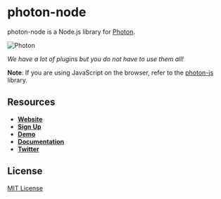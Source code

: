 # photon-node

photon-node is a Node.js library for [Photon](https://photon.sh).

![Photon](https://raw.githubusercontent.com/photonsh/photon-node/master/demo.png)

*We have a lot of plugins but you do not have to use them all!*

**Note**: If you are using JavaScript on the browser, refer to the [photon-js](https://github.com/photonsh/photon-js) library.

## Resources

* **[Website](https://photon.sh)**
* **[Sign Up](https://photon.sh/signup)**
* **[Demo](https://photon.sh/demo)**
* **[Documentation](https://photon.sh/docs/libraries/nodejs)**
* **[Twitter](https://twitter.com/photondotsh)**

## License

[MIT License](https://github.com/photonsh/photon-js/LICENSE)
